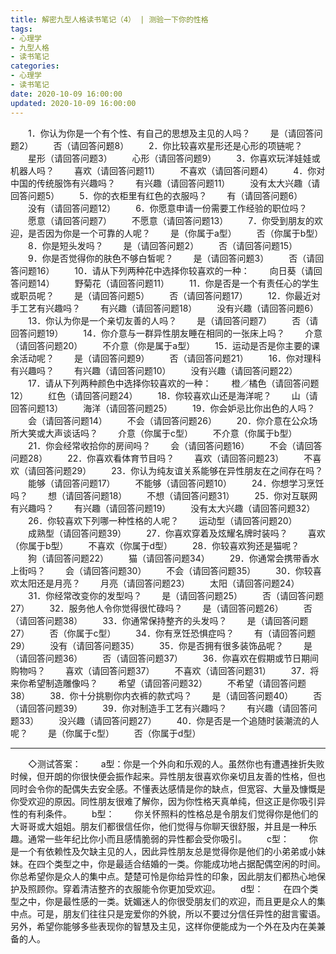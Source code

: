 ```yaml
---
title: 解密九型人格读书笔记（4） | 测验一下你的性格
tags:
- 心理学
- 九型人格
- 读书笔记
categories:
- 心理学
- 读书笔记
date: 2020-10-09 16:00:00
updated: 2020-10-09 16:00:00
---
```


　　1．你认为你是一个有个性、有自己的思想及主见的人吗？
　　是（请回答问题2）
　　否（请回答问题8）
　　2．你比较喜欢星形还是心形的项链呢？
　　星形（请回答问题3）
　　心形（请回答问题9）
　　3．你喜欢玩洋娃娃或机器人吗？
　　喜欢（请回答问题11）
　　不喜欢（请回答问题4）<!-- more -->
　　4．你对中国的传统服饰有兴趣吗？
　　有兴趣（请回答问题11）
　　没有太大兴趣（请回答问题5）
　　5．你的衣柜里有红色的衣服吗？
　　有（请回答问题6）
　　没有（请回答问题12）
　　6．你愿意申请一份需要工作经验的职位吗？
　　愿意（请回答问题7）
　　不愿意（请回答问题13）
　　7．你受到朋友的欢迎，是否因为你是一个可靠的人呢？
　　是（你属于a型）
　　否（你属于b型）
　　8．你是短头发吗？
　　是（请回答问题2）
　　否（请回答问题15）
　　9．你是否觉得你的肤色不够白皙呢？
　　是（请回答问题3）
　　否（请回答问题16）
　　10．请从下列两种花中选择你较喜欢的一种：
　　向日葵（请回答问题14）
　　野菊花（请回答问题11）
　　11．你是否是一个有责任心的学生或职员呢？
　　是（请回答问题5）
　　否（请回答问题17）
　　12．你最近对手工艺有兴趣吗？
　　有兴趣（请回答问题18）
　　没有兴趣（请回答问题6）
　　13．你认为你是一个亲切友善的人吗？
　　是（请回答问题7）
　　否（请回答问题19）
　　14．你介意与一群异性朋友睡在相同的一张床上吗？
　　介意（请回答问题20）
　　不介意（你是属于a型）
　　15．运动是否是你主要的课余活动呢？
　　是（请回答问题9）
　　否（请回答问题21）
　　16．你对理科有兴趣吗？
　　有兴趣（请回答问题10）
　　没有兴趣（请回答问题22）
　　17．请从下列两种颜色中选择你较喜欢的一种：
　　橙／橘色（请回答问题12）
　　红色（请回答问题24）
　　18．你较喜欢山还是海洋呢？
　　山（请回答问题13）
　　海洋（请回答问题25）
　　19．你会妒忌比你出色的人吗？
　　会（请回答问题14）
　　不会（请回答问题26）
　　20．你介意在公众场所大笑或大声谈话吗？
　　介意（你属于c型）
　　不介意（你属于b型）
　　21．你会经常收拾你的房间吗？
　　会（请回答问题16）
　　不会（请回答问题28）
　　22．你喜欢看体育节目吗？
　　喜欢（请回答问题23）
　　不喜欢（请回答问题29）
　　23．你认为纯友谊关系能够在异性朋友在之间存在吗？
　　能够（请回答问题17）
　　不能够（请回答问题10）
　　24．你想学习烹饪吗？
　　想（请回答问题18）
　　不想（请回答问题31）
　　25．你对互联网有兴趣吗？
　　有兴趣（请回答问题19）
　　没有太大兴趣（请回答问题32）
　　26．你较喜欢下列哪一种性格的人呢？
　　运动型（请回答问题20）
　　成熟型（请回答问题39）
　　27．你喜欢穿着及炫耀名牌时装吗？
　　喜欢（你属于b型）
　　不喜欢（你属于d型）
　　28．你较喜欢狗还是猫呢？
　　狗（请回答问题22）
　　猫（请回答问题34）
　　29．你通常会携带香水上街吗？
　　会（请回答问题30）
　　不会（请回答问题35）
　　30．你较喜欢太阳还是月亮？
　　月亮（请回答问题23）
　　太阳（请回答问题24）
　　31．你经常改变你的发型吗？
　　是（请回答问题25）
　　否（请回答问题27）
　　32．服务他人令你觉得很忙碌吗？
　　是（请回答问题26）
　　否（请回答问题38）
　　33．你通常保持整齐的头发吗？
　　是（请回答问题27）
　　否（你属于c型）
　　34．你有烹饪恐惧症吗？
　　有（请回答问题29）
　　没有（请回答问题35）
　　35．你是否拥有很多装饰品呢？
　　是（请回答问题36）
　　否（请回答问题37）
　　36．你喜欢在假期或节日期间购物吗？
　　喜欢（请回答问题37）
　　不喜欢（请回答问题31）
　　37．将来你希望制造雕像吗？
　　希望（请回答问题32）
　　不希望（请回答问题38）
　　38．你十分挑剔你内衣裤的款式吗？
　　是（请回答问题40）
　　否（请回答问题39）
　　39．你对制造手工艺有兴趣吗？
　　有兴趣（请回答问题33）
　　没兴趣（请回答问题27）
　　40．你是否是一个追随时装潮流的人呢？
　　是（你属于c型）
　　否（你属于d型）

---

　　◇测试答案：
　　a型：你是一个外向和乐观的人。虽然你也有遭遇挫折失败时候，但开朗的你很快便会振作起来。异性朋友很喜欢你亲切且友善的性格，但也同时会令你的配偶失去安全感。不懂表达感情是你的缺点，但宽容、大量及慷慨是你受欢迎的原因。同性朋友很难了解你，因为你性格天真单纯，但这正是你吸引异性的有利条件。
　　b型：
　　你关怀照料的性格总是令朋友们觉得你是他们的大哥哥或大姐姐。朋友们都很信任你，他们觉得与你聊天很舒服，并且是一种乐趣。通常一些年纪比你小而且感情脆弱的异性都会受你吸引。
　　c型：
　　你是一个有依赖性及欠缺主见的人，因此异性朋友总是觉得你是他们的小弟弟或小妹妹。在四个类型之中，你是最适合结婚的一类。你能成功地占据配偶空闲的时间。你总希望你是众人的集中点。楚楚可怜是你给异性的印象，因此朋友们都热心地保护及照顾你。穿着清洁整齐的衣服能令你更加受欢迎。
　　d型：
　　在四个类型之中，你是最性感的一类。妩媚迷人的你很受朋友们的欢迎，而且更是众人的集中点。可是，朋友们往往只是宠爱你的外貌，所以不要过分信任异性的甜言蜜语。另外，希望你能够多些表现你的智慧及主见，这样你便能成为一个外在及内在美兼备的人。